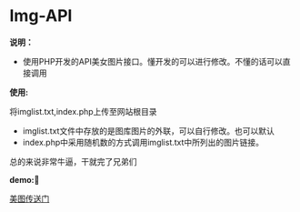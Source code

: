 # Img-API
**说明：**

- 使用PHP开发的API美女图片接口。懂开发的可以进行修改。不懂的话可以直接调用

**使用:**

将imglist.txt,index.php上传至网站根目录

- imglist.txt文件中存放的是图库图片的外联，可以自行修改。也可以默认
- index.php中采用随机数的方式调用imglist.txt中所列出的图片链接。

总的来说非常牛逼，干就完了兄弟们

**demo:**:girl:

[美图传送门](http://img-api.kococ.cn/img-api.php)



